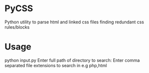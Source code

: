 PyCSS
====

Python utility to parse html and linked css files finding redundant css rules/blocks

Usage
=====
python input.py
 Enter full path of directory to search:
 Enter comma separated file extensions to search in e.g php,html

